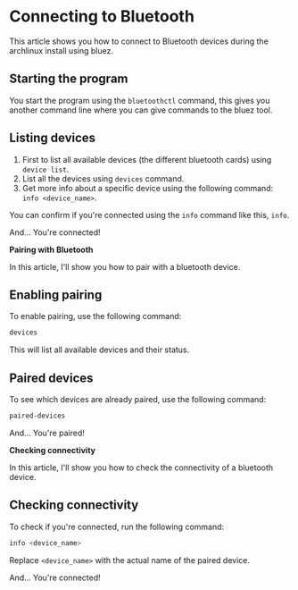 # Connecting to Bluetooth

This article shows you how to connect to Bluetooth devices during the archlinux install using bluez.

## Starting the program
You start the program using the `bluetoothctl` command, this gives you another command line where you can give commands to the bluez tool.

## Listing devices
1. First to list all available devices (the different bluetooth cards) using ```device list```.
2. List all the devices using ```devices``` command.
3. Get more info about a specific device using the following command: ```info <device_name>```.

You can confirm if you're connected using the `info` command like this, ```info```.

And... You're connected!

**Pairing with Bluetooth**

In this article, I'll show you how to pair with a bluetooth device.

## Enabling pairing
To enable pairing, use the following command:
```bash
devices
```
This will list all available devices and their status.

## Paired devices
To see which devices are already paired, use the following command:
```bash
paired-devices
```

And... You're paired!

**Checking connectivity**

In this article, I'll show you how to check the connectivity of a bluetooth device.

## Checking connectivity
To check if you're connected, run the following command:
```bash
info <device_name>
```
Replace `<device_name>` with the actual name of the paired device.

And... You're connected!
